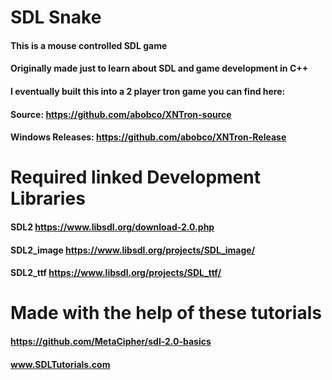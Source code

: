 # SDL Snake
#### This is a mouse controlled SDL game
#### Originally made just to learn about SDL and game development in C++
#### I eventually built this into a 2 player tron game you can find here:
  #### Source: https://github.com/abobco/XNTron-source
  #### Windows Releases: https://github.com/abobco/XNTron-Release


# Required linked Development Libraries 
#### SDL2 https://www.libsdl.org/download-2.0.php
#### SDL2_image https://www.libsdl.org/projects/SDL_image/
#### SDL2_ttf https://www.libsdl.org/projects/SDL_ttf/

# Made with the help of these tutorials
#### https://github.com/MetaCipher/sdl-2.0-basics
#### www.SDLTutorials.com
